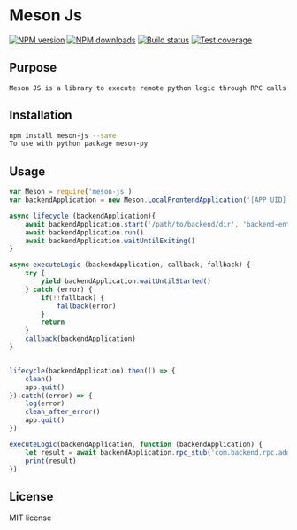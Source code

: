 # Meson Js

[![NPM version][npm-image]][npm-url]
[![NPM downloads][downloads-image]][downloads-url]
[![Build status][travis-image]][travis-url]
[![Test coverage][coveralls-image]][coveralls-url]

> 
## Purpose
	Meson JS is a library to execute remote python logic through RPC calls
## Installation

```sh
npm install meson-js --save
To use with python package meson-py
```

## Usage

```js
var Meson = require('meson-js')
var backendApplication = new Meson.LocalFrontendApplication('[APP UID]', 'server_password', 'client_password')

async lifecycle (backendApplication){
	await backendApplication.start('/path/to/backend/dir', 'backend-entry.py', port, true)
	await backendApplication.run()
	await backendApplication.waitUntilExiting()
} 

async executeLogic (backendApplication, callback, fallback) {
	try {
		yield backendApplication.waitUntilStarted()
	} catch (error) {
		if(!!fallback) {
			fallback(error)
		}
		return
	}
	callback(backendApplication)
}


lifecycle(backendApplication).then(() => {
	clean()
	app.quit()
}).catch((error) => {
	log(error)
	clean_after_error()
	app.quit()
})

executeLogic(backendApplication, function (backendApplication) {
	let result = await backendApplication.rpc_stub('com.backend.rpc.add')(1, 2)
	print(result)
})


```

## License

MIT license

[npm-image]: https://img.shields.io/npm/v/meson-js.svg?style=flat
[npm-url]: https://npmjs.org/package/meson-js
[downloads-image]: https://img.shields.io/npm/dm/meson-js.svg?style=flat
[downloads-url]: https://npmjs.org/package/meson-js
[travis-image]: https://img.shields.io/travis/Bartpab/meson-js.svg?style=flat
[travis-url]: https://travis-ci.org/Bartpab/meson-js
[coveralls-image]: https://img.shields.io/coveralls/Bartpab/meson-js.svg?style=flat
[coveralls-url]: https://coveralls.io/r/Bartpab/meson-js?branch=master
